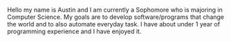 Hello my name is Austin and I am currently a Sophomore who is majoring in Computer Science. My goals are to develop software/programs that change the world and to also automate everyday task. I have about under 1 year of programming experience and I have enjoyed it.

